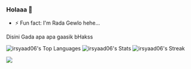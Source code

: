 ### Holaaa 👾

- ⚡ Fun fact: I'm Rada Gewlo hehe...

Disini Gada apa apa gaasik bHakss

![irsyaad06's Top Languages](https://github-readme-stats.vercel.app/api/top-langs/?username=irsyaad06&theme=radical&show_icons=true&hide_border=false&layout=compact)
![irsyaad06's Stats](https://github-readme-stats.vercel.app/api?username=irsyaad06&theme=radical&show_icons=true&hide_border=false&count_private=true)
![irsyaad06's Streak](https://github-readme-streak-stats.herokuapp.com/?user=irsyaad06&theme=radical&hide_border=false)

[![](https://visitcount.itsvg.in/api?id=irsyaad06&label=Seek%20on%20me%3F&color=11&icon=6&pretty=true)](https://visitcount.itsvg.in)
